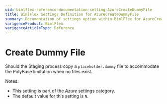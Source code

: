 ```yaml
---
uid: bimlflex-reference-documentation-setting-AzureCreateDummyFile
title: BimlFlex Settings Definition for AzureCreateDummyFile
summary: Documentation of settings option within BimlFlex for AzureCreateDummyFile
varigenceProduct: BimlFlex
varigenceArticleType: Reference
---
```


# Create Dummy File

Should the Staging process copy a `placeholder.dummy` file to accommodate the PolyBase limitation when no files exist.

Notes:

* This setting is part of the *Azure* settings category.
* The default value for this setting is `N`.
